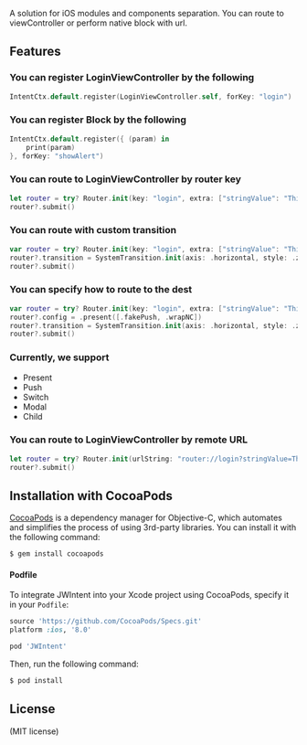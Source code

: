 A solution for iOS modules and components separation. You can route to viewController or perform native block with url.

Features
-------

### You can register LoginViewController by the following

```swift
IntentCtx.default.register(LoginViewController.self, forKey: "login")

```

### You can register Block by the following

```swift
IntentCtx.default.register({ (param) in
    print(param)
}, forKey: "showAlert")

```

### You can route to LoginViewController by router key

```swift
let router = try? Router.init(key: "login", extra: ["stringValue": "This message came from a router"])
router?.submit()

```

### You can route with custom transition

```swift
var router = try? Router.init(key: "login", extra: ["stringValue": "This message came from a router"])
router?.transition = SystemTransition.init(axis: .horizontal, style: .zoom(factor: 0.8))
router?.submit()

```

### You can specify how to route to the dest

```swift
var router = try? Router.init(key: "login", extra: ["stringValue": "This message came from a router"])
router?.config = .present([.fakePush, .wrapNC])
router?.transition = SystemTransition.init(axis: .horizontal, style: .zoom(factor: 0.8))
router?.submit()

```
### Currently, we support

- Present
- Push
- Switch
- Modal
- Child

### You can route to LoginViewController by remote URL

```swift
let router = try? Router.init(urlString: "router://login?stringValue=This message came from a url string")
router?.submit()

```

## Installation with CocoaPods

[CocoaPods](http://cocoapods.org) is a dependency manager for Objective-C, which automates and simplifies the process of using 3rd-party libraries. You can install it with the following command:

```bash
$ gem install cocoapods
```
#### Podfile

To integrate JWIntent into your Xcode project using CocoaPods, specify it in your `Podfile`:

```ruby
source 'https://github.com/CocoaPods/Specs.git'
platform :ios, '8.0'

pod 'JWIntent'
```

Then, run the following command:

```bash
$ pod install
```

License
-------
(MIT license)
